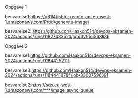 Oppgave 1

besvarelse1:https://q61l4ti5bb.execute-api.eu-west-1.amazonaws.com/Prod/generate-image/

besvarelse2: https://github.com/Haakon514/devops-eksamen-2024/actions/runs/11827433524/job/32955563686

Opggave 2

besvarelse1:https://github.com/Haakon514/devops-eksamen-2024/actions/runs/11844252115

besvarelse3:https://github.com/Haakon514/devops-eksamen-2024/actions/runs/11844418784/job/33007596391

besvarelse2:https://sqs.eu-west-1.amazonaws.com/***/image_async_queue